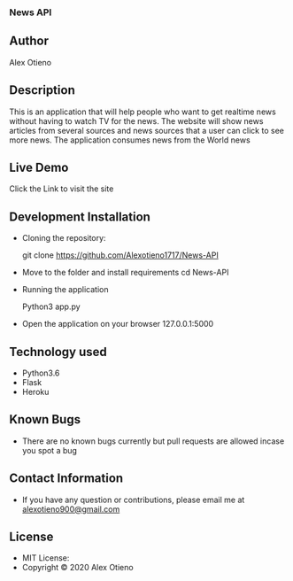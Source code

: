 ### News API

## Author
Alex Otieno

## Description
This is an application that will help people who want to get realtime news without having to watch TV for the news. The website will show news articles from several sources and news sources that a user can click to see more news. The application consumes news from the  World news

## Live Demo
Click the Link to visit the site

## Development Installation
* Cloning the repository:

  git clone https://github.com/Alexotieno1717/News-API

* Move to the folder and install requirements
   cd News-API
* Running the application

   Python3 app.py

* Open the application on your browser 127.0.0.1:5000

## Technology used
* Python3.6
* Flask
* Heroku

## Known Bugs

* There are no known bugs currently but pull requests are allowed incase you spot a bug

## Contact Information
* If you have any question or contributions, please email me at alexotieno900@gmail.com

## License
* MIT License:
* Copyright &copy; 2020 Alex Otieno